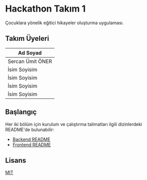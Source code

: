 # Hackathon Takım 1

Çocuklara yönelik eğitici hikayeler oluşturma uygulaması.

## Takım Üyeleri

| Ad Soyad         |
| ---------------- |
| Sercan Ümit ÖNER |
| İsim Soyisim     |
| İsim Soyisim     |
| İsim Soyisim     |
| İsim Soyisim     |

## Başlangıç

Her iki bölüm için kurulum ve çalıştırma talimatları ilgili dizinlerdeki README'de bulunabilir:

- [Backend README](backend/README.md)
- [Frontend README](frontend/README.md)

## Lisans

[MIT](LICENSE)
